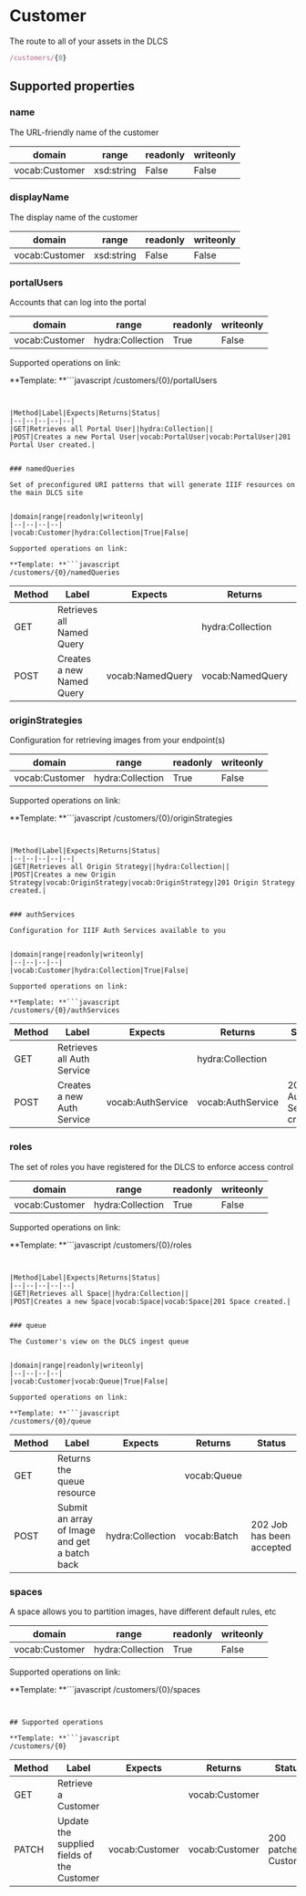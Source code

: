 
# Customer

The route to all of your assets in the DLCS

```javascript
/customers/{0}
```


## Supported properties


### name

The URL-friendly name of the customer


|domain|range|readonly|writeonly|
|--|--|--|--|
|vocab:Customer|xsd:string|False|False|


### displayName

The display name of the customer


|domain|range|readonly|writeonly|
|--|--|--|--|
|vocab:Customer|xsd:string|False|False|


### portalUsers

Accounts that can log into the portal


|domain|range|readonly|writeonly|
|--|--|--|--|
|vocab:Customer|hydra:Collection|True|False|

Supported operations on link:

**Template: **```javascript
/customers/{0}/portalUsers
```


|Method|Label|Expects|Returns|Status|
|--|--|--|--|--|
|GET|Retrieves all Portal User||hydra:Collection||
|POST|Creates a new Portal User|vocab:PortalUser|vocab:PortalUser|201 Portal User created.|


### namedQueries

Set of preconfigured URI patterns that will generate IIIF resources on the main DLCS site


|domain|range|readonly|writeonly|
|--|--|--|--|
|vocab:Customer|hydra:Collection|True|False|

Supported operations on link:

**Template: **```javascript
/customers/{0}/namedQueries
```


|Method|Label|Expects|Returns|Status|
|--|--|--|--|--|
|GET|Retrieves all Named Query||hydra:Collection||
|POST|Creates a new Named Query|vocab:NamedQuery|vocab:NamedQuery|201 Named Query created.|


### originStrategies

Configuration for retrieving images from your endpoint(s)


|domain|range|readonly|writeonly|
|--|--|--|--|
|vocab:Customer|hydra:Collection|True|False|

Supported operations on link:

**Template: **```javascript
/customers/{0}/originStrategies
```


|Method|Label|Expects|Returns|Status|
|--|--|--|--|--|
|GET|Retrieves all Origin Strategy||hydra:Collection||
|POST|Creates a new Origin Strategy|vocab:OriginStrategy|vocab:OriginStrategy|201 Origin Strategy created.|


### authServices

Configuration for IIIF Auth Services available to you


|domain|range|readonly|writeonly|
|--|--|--|--|
|vocab:Customer|hydra:Collection|True|False|

Supported operations on link:

**Template: **```javascript
/customers/{0}/authServices
```


|Method|Label|Expects|Returns|Status|
|--|--|--|--|--|
|GET|Retrieves all Auth Service||hydra:Collection||
|POST|Creates a new Auth Service|vocab:AuthService|vocab:AuthService|201 Auth Service created.|


### roles

The set of roles you have registered for the DLCS to enforce access control


|domain|range|readonly|writeonly|
|--|--|--|--|
|vocab:Customer|hydra:Collection|True|False|

Supported operations on link:

**Template: **```javascript
/customers/{0}/roles
```


|Method|Label|Expects|Returns|Status|
|--|--|--|--|--|
|GET|Retrieves all Space||hydra:Collection||
|POST|Creates a new Space|vocab:Space|vocab:Space|201 Space created.|


### queue

The Customer's view on the DLCS ingest queue


|domain|range|readonly|writeonly|
|--|--|--|--|
|vocab:Customer|vocab:Queue|True|False|

Supported operations on link:

**Template: **```javascript
/customers/{0}/queue
```


|Method|Label|Expects|Returns|Status|
|--|--|--|--|--|
|GET|Returns the queue resource||vocab:Queue||
|POST|Submit an array of Image and get a batch back|hydra:Collection|vocab:Batch|202 Job has been accepted|


### spaces

A space allows you to partition images, have different default rules, etc


|domain|range|readonly|writeonly|
|--|--|--|--|
|vocab:Customer|hydra:Collection|True|False|

Supported operations on link:

**Template: **```javascript
/customers/{0}/spaces
```


## Supported operations

**Template: **```javascript
/customers/{0}
```


|Method|Label|Expects|Returns|Status|
|--|--|--|--|--|
|GET|Retrieve a Customer||vocab:Customer||
|PATCH|Update the supplied fields of the Customer|vocab:Customer|vocab:Customer|200 patched Customer|

